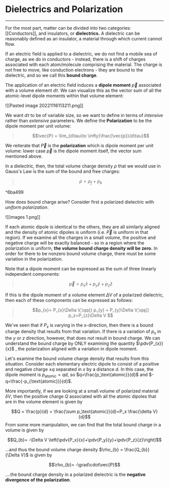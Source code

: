 # Dielectrics and Polarization
***
For the most part, matter can be divided into two categories: [[Conductors]], and insulators, or **dielectrics.** A dielectric can be reasonably defined as an insulator, a material through which current cannot flow. 

If an electric field is applied to a dielectric, we do not find a mobile sea of charge, as we do in conductors - instead, there is a shift of charges associated with each atom/molecule comprising the material. The charge is not free to move, like conduction electrons - they are bound to the dielectric, and so we call this **bound charge**.

The application of an electric field induces a **dipole moment** $\vec{p}$ associated with a volume element $d\tau$. We can visualize this as the vector sum of all the atomic-level dipole moments within that volume element:

![[Pasted image 20221116113211.png]]

We want $d\tau$ to be of variable size, so we want to define in terms of *intensive* rather than *extensive* parameters. We define the **Polarization** to be the dipole moment per unit volume:

>$$\vec{P} = \lim_{d\tau\to \infty}\frac{\vec{p}}{d\tau}$$


We reiterate that $\vec{P}$ is the **polarization** which is dipole moment per unit volume: lower case $\vec{p}$ is the dipole moment itself, the vector sum mentioned above. 


In a dielectric, then, the total volume charge density $\rho$ that we would use in Gauss's Law is the sum of the bound and free charges:

> $$\rho = \rho_{f}+ \rho_{b}$$

^6ba499

How does bound charge arise? Consider first a polarized dielectric with *uniform polarization*. 

![[images 1.png]]

If each atomic dipole is identical to the others, they are all similarly aligned and the density of atomic dipoles is uniform (i.e. $\vec{P}$ is uniform in that region). If we examine all the charges in a small volume, the positive and negative charge will be exactly balanced - so in a region where the polarization is uniform, **the volume bound charge density will be zero.** In order for there to be nonzero bound volume charge, there must be some variation in the polarization. 

Note that a dipole moment can be expressed as the sum of three linearly independent components:

>$$\vec{p}=p_{x}\hat{x}+p_{y}\hat{y} + p_{z}\hat{z}$$

If this is the dipole moment of a volume element $\Delta V$ of a polarized dielectric, then each of these components can be expressed as follows:

>$$p_{x}= P_{x}\Delta V,\qq{} p_{y} = P_{y}\Delta V,\qq{} p_z=P_{z}\Delta V $$

We've seen that if $P_{x}$ is varying in the $x$-direction, then there is a bound charge density that results from that variation. If there is a variation of $p_{x}$ in the $y$ or $z$ direction, however, that does *not* result in bound charge. We can understand the bound charge by ONLY examining the quantity $\pdv{P_{x}}{x}$ , the polarization aligned with a variation in dipole moment. 

Let's examine the bound volume charge density that results from this situation. Consider each elementary electric dipole to consist of a positive and negative charge $\pm q$ separated in $x$ by a distance $d$. In this case, the dipole moment is $p_{\text{atomic}} = qd$, so $q=\frac{p_\text{atomic}}{d}$ and $-q=\frac{-p_{\text{atomic}}}{d}$. 

More importantly, if we are looking at a small volume of polarized material $\delta V$, then the positive charge $Q$ associated with all the atomic dipoles that are in the volume element is given by 

$$Q = \frac{p}{d} =  \frac{\sum p_\text{atomic}}{d}=P_x \frac{\delta V}{d}$$
From some more manipulation, we can find that the total bound charge in a volume is given by 

$$Q_{b}= -\Delta V \left(\pdv{P_x}{x}+\pdv{P_y}{y}+\pdv{P_z}{z}\right)$$

...and thus the bound volume charge density $\rho_{b} = \frac{Q_{b}}{\Delta V}$ is given by 

$$\rho_{b}= -\grad\cdot\vec{P}$$

....the bound charge density in a polarized dielectric is the **negative divergence of the polarization**. 

